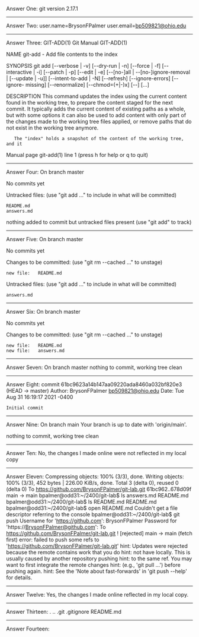 Answer One:
git version 2.17.1

--------------------------------------------------------------

Answer Two:
user.name=BrysonFPalmer
user.email=bp509821@ohio.edu

--------------------------------------------------------------

Answer Three:
GIT-ADD(1)                        Git Manual                        GIT-ADD(1)

NAME
       git-add - Add file contents to the index

SYNOPSIS
       git add [--verbose | -v] [--dry-run | -n] [--force | -f] [--interactive |
 -i] [--patch | -p]
                 [--edit | -e] [--[no-]all | --[no-]ignore-removal | [--update |
 -u]]
                 [--intent-to-add | -N] [--refresh] [--ignore-errors] [--ignore-
missing] [--renormalize]
                 [--chmod=(+|-)x] [--] [<pathspec>...]

DESCRIPTION
       This command updates the index using the current content found in the
       working tree, to prepare the content staged for the next commit. It
       typically adds the current content of existing paths as a whole, but
       with some options it can also be used to add content with only part of
       the changes made to the working tree files applied, or remove paths
       that do not exist in the working tree anymore.

       The "index" holds a snapshot of the content of the working tree, and it
 Manual page git-add(1) line 1 (press h for help or q to quit)

--------------------------------------------------------------

Answer Four:
On branch master

No commits yet

Untracked files:
  (use "git add <file>..." to include in what will be committed)

	README.md
	answers.md

nothing added to commit but untracked files present (use "git add" to track)

--------------------------------------------------------------

Answer Five:
On branch master

No commits yet

Changes to be committed:
  (use "git rm --cached <file>..." to unstage)

	new file:   README.md

Untracked files:
  (use "git add <file>..." to include in what will be committed)

	answers.md

--------------------------------------------------------------

Answer Six:
On branch master

No commits yet

Changes to be committed:
  (use "git rm --cached <file>..." to unstage)

	new file:   README.md
	new file:   answers.md

--------------------------------------------------------------

Answer Seven:
On branch master
nothing to commit, working tree clean

--------------------------------------------------------------

Answer Eight:
commit 61bc9623a14b147aa09220ada8460a032bf820e3 (HEAD -> master)
Author: BrysonFPalmer <bp509821@ohio.edu>
Date:   Tue Aug 31 16:19:17 2021 -0400

    Initial commit

--------------------------------------------------------------

Answer Nine:
On branch main
Your branch is up to date with 'origin/main'.

nothing to commit, working tree clean

--------------------------------------------------------------

Answer Ten:
No, the changes I made online were not reflected in my local copy

--------------------------------------------------------------

Answer Eleven:
Compressing objects: 100% (3/3), done.
Writing objects: 100% (3/3), 452 bytes | 226.00 KiB/s, done.
Total 3 (delta 0), reused 0 (delta 0)
To https://github.com/BrysonFPalmer/git-lab.git
   61bc962..678d09f  main -> main
bpalmer@odd31:~/2400/git-lab$ ls
answers.md  README.md
bpalmer@odd31:~/2400/git-lab$ ls README.md
README.md
bpalmer@odd31:~/2400/git-lab$ open README.md
Couldn't get a file descriptor referring to the console
bpalmer@odd31:~/2400/git-lab$ git push
Username for 'https://github.com': BrysonFPalmer
Password for 'https://BrysonFPalmer@github.com': 
To https://github.com/BrysonFPalmer/git-lab.git
 ! [rejected]        main -> main (fetch first)
error: failed to push some refs to 'https://github.com/BrysonFPalmer/git-lab.git'
hint: Updates were rejected because the remote contains work that you do
hint: not have locally. This is usually caused by another repository pushing
hint: to the same ref. You may want to first integrate the remote changes
hint: (e.g., 'git pull ...') before pushing again.
hint: See the 'Note about fast-forwards' in 'git push --help' for details.

--------------------------------------------------------------

Answer Twelve: 
Yes, the changes I made online reflected in my local copy.

--------------------------------------------------------------

Answer Thirteen:
.  ..  .git  .gitignore  README.md

--------------------------------------------------------------

Answer Fourteen:
